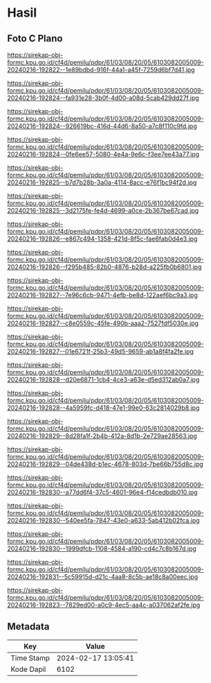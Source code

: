 # Hasil

## Foto C Plano

https://sirekap-obj-formc.kpu.go.id/cf4d/pemilu/pdpr/61/03/08/20/05/6103082005009-20240216-192822--1e89bdbd-916f-44a1-a45f-7259d6bf7d41.jpg

https://sirekap-obj-formc.kpu.go.id/cf4d/pemilu/pdpr/61/03/08/20/05/6103082005009-20240216-192824--fa931e28-3b0f-4d00-a08d-5cab429dd27f.jpg

https://sirekap-obj-formc.kpu.go.id/cf4d/pemilu/pdpr/61/03/08/20/05/6103082005009-20240216-192824--926619bc-416d-44d6-8a50-a7c8f110c9fd.jpg

https://sirekap-obj-formc.kpu.go.id/cf4d/pemilu/pdpr/61/03/08/20/05/6103082005009-20240216-192824--0fe6ee57-5080-4e4a-9e6c-f3ee7ee43a77.jpg

https://sirekap-obj-formc.kpu.go.id/cf4d/pemilu/pdpr/61/03/08/20/05/6103082005009-20240216-192825--b7d7b28b-3a0a-4114-8acc-e76f1bc94f2d.jpg

https://sirekap-obj-formc.kpu.go.id/cf4d/pemilu/pdpr/61/03/08/20/05/6103082005009-20240216-192825--3d2175fe-fe4d-4699-a0ce-2b367be67cad.jpg

https://sirekap-obj-formc.kpu.go.id/cf4d/pemilu/pdpr/61/03/08/20/05/6103082005009-20240216-192826--e867c494-1358-421d-8f5c-fae6fab0d4e3.jpg

https://sirekap-obj-formc.kpu.go.id/cf4d/pemilu/pdpr/61/03/08/20/05/6103082005009-20240216-192826--f295b485-82b0-4876-b28d-a225fb0b6801.jpg

https://sirekap-obj-formc.kpu.go.id/cf4d/pemilu/pdpr/61/03/08/20/05/6103082005009-20240216-192827--7e96c6cb-9471-4efb-be8d-122aef6bc9a3.jpg

https://sirekap-obj-formc.kpu.go.id/cf4d/pemilu/pdpr/61/03/08/20/05/6103082005009-20240216-192827--c8e0559c-45fe-490b-aaa2-7527fdf5030e.jpg

https://sirekap-obj-formc.kpu.go.id/cf4d/pemilu/pdpr/61/03/08/20/05/6103082005009-20240216-192827--01e6721f-25b3-49d5-9659-ab1a8f4fa2fe.jpg

https://sirekap-obj-formc.kpu.go.id/cf4d/pemilu/pdpr/61/03/08/20/05/6103082005009-20240216-192828--d20e6871-1cb4-4ce3-a63e-d5ed312ab0a7.jpg

https://sirekap-obj-formc.kpu.go.id/cf4d/pemilu/pdpr/61/03/08/20/05/6103082005009-20240216-192828--4a5959fc-d418-47e1-99e0-63c2814029b8.jpg

https://sirekap-obj-formc.kpu.go.id/cf4d/pemilu/pdpr/61/03/08/20/05/6103082005009-20240216-192829--8d28fa1f-2b4b-412a-8d1b-2e729ae28563.jpg

https://sirekap-obj-formc.kpu.go.id/cf4d/pemilu/pdpr/61/03/08/20/05/6103082005009-20240216-192829--04de438d-b1ec-4678-803d-7be66b755d8c.jpg

https://sirekap-obj-formc.kpu.go.id/cf4d/pemilu/pdpr/61/03/08/20/05/6103082005009-20240216-192830--a77dd6f4-37c5-4601-96e4-f14cedbdb010.jpg

https://sirekap-obj-formc.kpu.go.id/cf4d/pemilu/pdpr/61/03/08/20/05/6103082005009-20240216-192830--540ee5fa-7847-43e0-a633-5ab412b02fca.jpg

https://sirekap-obj-formc.kpu.go.id/cf4d/pemilu/pdpr/61/03/08/20/05/6103082005009-20240216-192830--1999dfcb-1108-4584-a190-cd4c7c8b167d.jpg

https://sirekap-obj-formc.kpu.go.id/cf4d/pemilu/pdpr/61/03/08/20/05/6103082005009-20240216-192831--5c59915d-d21c-4aa8-8c5b-ae18c8a00eec.jpg

https://sirekap-obj-formc.kpu.go.id/cf4d/pemilu/pdpr/61/03/08/20/05/6103082005009-20240216-192823--7829ed00-a0c9-4ec5-aa4c-a037062af2fe.jpg


## Metadata

| Key        | Value               |
| ---------- | ------------------- |
| Time Stamp | 2024-02-17 13:05:41 |
| Kode Dapil | 6102                |



